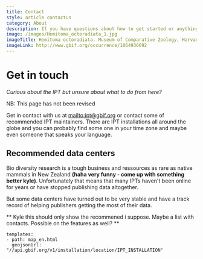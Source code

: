 ```yaml
---
title: Contact
style: article contactus
category: About
description: If you have questions about how to get started or anything else do not hesitate to contact us.
image: /images/Hemitoma_octoradiata_1.jpg
imageTitle: Hemitoma octoradiata. Museum of Comparative Zoology, Harvard University
imageLink: http://www.gbif.org/occurrence/1064936692
---
```


# Get in touch

_Curious about the IPT but unsure about what to do from here?_ 

<p class="comment-warning">NB: This page has not been revised</p>

Get in contact with us at <mailto:ipt@gbif.org> or contact some of recommended IPT maintainers. There are IPT installations all around the globe and you can probably find some one in your time zone and maybe even someone that speaks your language. 


## Recommended data centers

Bio diversity research is a tough business and ressources as rare as native mammals in New Zealand **(haha very funny - come up with something better kyle)**. Unfortunately that means that many IPTs haven't been online for years or have stopped publishing data altogether.

But some data centers have turned out to be very stable and have a track record of helping publishers getting the most of their data.

** Kyle this should only show the recommened i suppose. Maybe a list with contacts. Possible on the features as well? **
```styledYaml
templates:
- path: map_en.html
  geojsonUrl: "//api.gbif.org/v1/installation/location/IPT_INSTALLATION"
```

